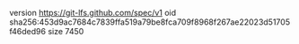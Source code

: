 version https://git-lfs.github.com/spec/v1
oid sha256:453d9ac7684c7839ffa519a79be8fca709f8968f267ae22023d51705f46ded96
size 7450
